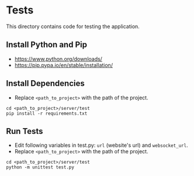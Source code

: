 # Tests
This directory contains code for testing the application.

## Install Python and Pip
- https://www.python.org/downloads/
- https://pip.pypa.io/en/stable/installation/

## Install Dependencies
- Replace `<path_to_project>` with the path of the project.
```
cd <path_to_project>/server/test
pip install -r requirements.txt
```

## Run Tests
- Edit following variables in test.py: `url` (website's url) and `websocket_url`.
- Replace `<path_to_project>` with the path of the project.
```
cd <path_to_project>/server/test
python -m unittest test.py
```
